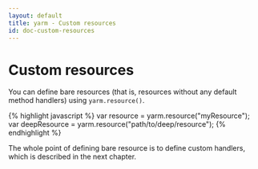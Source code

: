 ```yaml
---
layout: default
title: yarm - Custom resources
id: doc-custom-resources
---
```

# Custom resources

You can define bare resources (that is, resources without any default method handlers) using `yarm.resource()`.

{% highlight javascript %}
var resource = yarm.resource("myResource");
var deepResource = yarm.resource("path/to/deep/resource");
{% endhighlight %}

The whole point of defining bare resource is to define custom handlers, which is described in the next chapter.

[mongoose-toobject]: http://mongoosejs.com/docs/api.html#document_Document-toObject